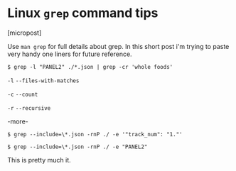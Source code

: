 # Linux `grep` command tips

[micropost]

Use `man grep` for full details about grep. In this short post i'm trying to
paste very handy one liners for future reference.

```
$ grep -l "PANEL2" ./*.json | grep -cr 'whole foods'
```
`-l` `--files-with-matches`

`-c` `--count`

`-r` `--recursive`

-more-

```
$ grep --include=\*.json -rnP ./ -e '"track_num": "1."'
```

```
$ grep --include=\*.json -rnP ./ -e "PANEL2"
```


This is pretty much it.


